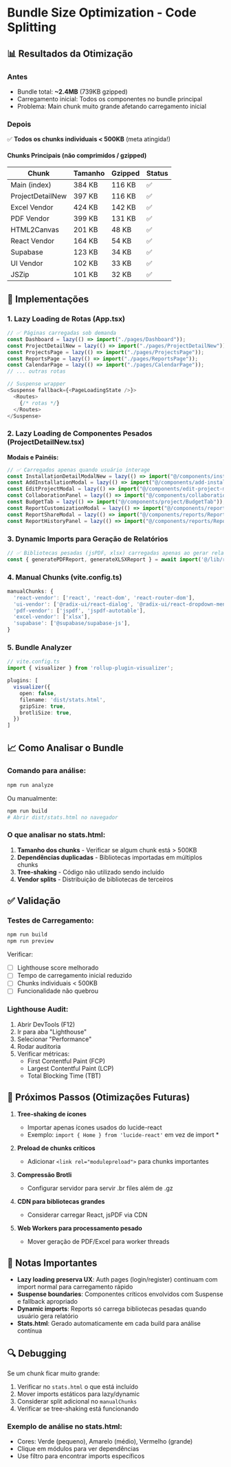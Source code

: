 # Bundle Size Optimization - Code Splitting

## 📊 Resultados da Otimização

### Antes
- Bundle total: **~2.4MB** (739KB gzipped)
- Carregamento inicial: Todos os componentes no bundle principal
- Problema: Main chunk muito grande afetando carregamento inicial

### Depois
✅ **Todos os chunks individuais < 500KB** (meta atingida!)

#### Chunks Principais (não comprimidos / gzipped)

| Chunk | Tamanho | Gzipped | Status |
|-------|---------|---------|--------|
| Main (index) | 384 KB | 116 KB | ✅ |
| ProjectDetailNew | 397 KB | 116 KB | ✅ |
| Excel Vendor | 424 KB | 142 KB | ✅ |
| PDF Vendor | 399 KB | 131 KB | ✅ |
| HTML2Canvas | 201 KB | 48 KB | ✅ |
| React Vendor | 164 KB | 54 KB | ✅ |
| Supabase | 123 KB | 34 KB | ✅ |
| UI Vendor | 102 KB | 33 KB | ✅ |
| JSZip | 101 KB | 32 KB | ✅ |

## 🚀 Implementações

### 1. Lazy Loading de Rotas (App.tsx)

```typescript
// ✅ Páginas carregadas sob demanda
const Dashboard = lazy(() => import("./pages/Dashboard"));
const ProjectDetailNew = lazy(() => import("./pages/ProjectDetailNew"));
const ProjectsPage = lazy(() => import("./pages/ProjectsPage"));
const ReportsPage = lazy(() => import("./pages/ReportsPage"));
const CalendarPage = lazy(() => import("./pages/CalendarPage"));
// ... outras rotas

// Suspense wrapper
<Suspense fallback={<PageLoadingState />}>
  <Routes>
    {/* rotas */}
  </Routes>
</Suspense>
```

### 2. Lazy Loading de Componentes Pesados (ProjectDetailNew.tsx)

**Modais e Painéis:**
```typescript
// ✅ Carregados apenas quando usuário interage
const InstallationDetailModalNew = lazy(() => import("@/components/installation-detail-modal-new"));
const AddInstallationModal = lazy(() => import("@/components/add-installation-modal"));
const EditProjectModal = lazy(() => import("@/components/edit-project-modal"));
const CollaborationPanel = lazy(() => import("@/components/collaboration/CollaborationPanel"));
const BudgetTab = lazy(() => import("@/components/project/BudgetTab"));
const ReportCustomizationModal = lazy(() => import("@/components/reports/ReportCustomizationModal"));
const ReportShareModal = lazy(() => import("@/components/reports/ReportShareModal"));
const ReportHistoryPanel = lazy(() => import("@/components/reports/ReportHistoryPanel"));
```

### 3. Dynamic Imports para Geração de Relatórios

```typescript
// ✅ Bibliotecas pesadas (jsPDF, xlsx) carregadas apenas ao gerar relatório
const { generatePDFReport, generateXLSXReport } = await import('@/lib/reports-new');
```

### 4. Manual Chunks (vite.config.ts)

```typescript
manualChunks: {
  'react-vendor': ['react', 'react-dom', 'react-router-dom'],
  'ui-vendor': ['@radix-ui/react-dialog', '@radix-ui/react-dropdown-menu', ...],
  'pdf-vendor': ['jspdf', 'jspdf-autotable'],
  'excel-vendor': ['xlsx'],
  'supabase': ['@supabase/supabase-js'],
}
```

### 5. Bundle Analyzer

```typescript
// vite.config.ts
import { visualizer } from 'rollup-plugin-visualizer';

plugins: [
  visualizer({
    open: false,
    filename: 'dist/stats.html',
    gzipSize: true,
    brotliSize: true,
  })
]
```

## 📈 Como Analisar o Bundle

### Comando para análise:
```bash
npm run analyze
```

Ou manualmente:
```bash
npm run build
# Abrir dist/stats.html no navegador
```

### O que analisar no stats.html:
1. **Tamanho dos chunks** - Verificar se algum chunk está > 500KB
2. **Dependências duplicadas** - Bibliotecas importadas em múltiplos chunks
3. **Tree-shaking** - Código não utilizado sendo incluído
4. **Vendor splits** - Distribuição de bibliotecas de terceiros

## ✅ Validação

### Testes de Carregamento:
```bash
npm run build
npm run preview
```

Verificar:
- [ ] Lighthouse score melhorado
- [ ] Tempo de carregamento inicial reduzido
- [ ] Chunks individuais < 500KB
- [ ] Funcionalidade não quebrou

### Lighthouse Audit:
1. Abrir DevTools (F12)
2. Ir para aba "Lighthouse"
3. Selecionar "Performance"
4. Rodar auditoria
5. Verificar métricas:
   - First Contentful Paint (FCP)
   - Largest Contentful Paint (LCP)
   - Total Blocking Time (TBT)

## 🎯 Próximos Passos (Otimizações Futuras)

1. **Tree-shaking de ícones**
   - Importar apenas ícones usados do lucide-react
   - Exemplo: `import { Home } from 'lucide-react'` em vez de import *

2. **Preload de chunks críticos**
   - Adicionar `<link rel="modulepreload">` para chunks importantes

3. **Compressão Brotli**
   - Configurar servidor para servir .br files além de .gz

4. **CDN para bibliotecas grandes**
   - Considerar carregar React, jsPDF via CDN

5. **Web Workers para processamento pesado**
   - Mover geração de PDF/Excel para worker threads

## 📝 Notas Importantes

- **Lazy loading preserva UX**: Auth pages (login/register) continuam com import normal para carregamento rápido
- **Suspense boundaries**: Componentes críticos envolvidos com Suspense e fallback apropriado
- **Dynamic imports**: Reports só carrega bibliotecas pesadas quando usuário gera relatório
- **Stats.html**: Gerado automaticamente em cada build para análise contínua

## 🔍 Debugging

Se um chunk ficar muito grande:
1. Verificar no `stats.html` o que está incluído
2. Mover imports estáticos para lazy/dynamic
3. Considerar split adicional no `manualChunks`
4. Verificar se tree-shaking está funcionando

### Exemplo de análise no stats.html:
- Cores: Verde (pequeno), Amarelo (médio), Vermelho (grande)
- Clique em módulos para ver dependências
- Use filtro para encontrar imports específicos
